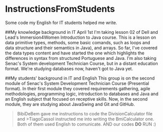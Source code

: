 # InstructionsFromStudents
 Some code my English for IT students helped me write.
 
 ##My knowledge background in IT
 April 1st I'm taking lesson 02 of Dell and Lead's Immersion4Women Introduction to Java course. This is a lesson on data primitive types, methods, some basic comands, such as loops and data structure and their semantics in Java), and arrays.
 So far, I've covered the data types content and have started the one which highlights the differences in syntax from structured Portuguese and Java.
 I'm also taking Senac's System development Technician Course, but in a distant education format. We're studying databases now, haven't got to Java yet.
 
 ##My students' background in IT and English
 This group is on the second module of Senac's System Development Technician Course (Presential format). In their first module they covered requirements gathering, agile methodologies, programming logic, introduction to databases and Java and an English subject that focused on receptive skills. Now, in the second module, they are studying about JavaSwing and Git and GitHub.
 
 >BibiDeBem gave me instructions to code the DivisionCalculator file and >TiagoCassol instructed me into writing the BmiCalculator one.
 Both of them used English to comunicate. AND our codes **DO** RUN :)
